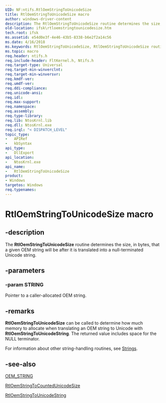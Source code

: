```yaml
---
UID: NF:ntifs.RtlOemStringToUnicodeSize
title: RtlOemStringToUnicodeSize macro
author: windows-driver-content
description: The RtlOemStringToUnicodeSize routine determines the size, in bytes, that a given OEM string will be after it is translated into a null-terminated Unicode string.
old-location: ifsk\rtloemstringtounicodesize.htm
tech.root: ifsk
ms.assetid: e54d0e3f-4e46-43b5-8338-b6e2f2a14c56
ms.date: 4/16/2018
ms.keywords: RtlOemStringToUnicodeSize, RtlOemStringToUnicodeSize routine [Installable File System Drivers], ifsk.rtloemstringtounicodesize, ntifs/RtlOemStringToUnicodeSize, rtlref_5f048569-d84e-43ee-8d51-1281f18c7ddf.xml
ms.topic: macro
req.header: ntifs.h
req.include-header: FltKernel.h, Ntifs.h
req.target-type: Universal
req.target-min-winverclnt: 
req.target-min-winversvr: 
req.kmdf-ver: 
req.umdf-ver: 
req.ddi-compliance: 
req.unicode-ansi: 
req.idl: 
req.max-support: 
req.namespace: 
req.assembly: 
req.type-library: 
req.lib: NtosKrnl.lib
req.dll: NtosKrnl.exe
req.irql: "< DISPATCH_LEVEL"
topic_type:
-	APIRef
-	kbSyntax
api_type:
-	DllExport
api_location:
-	NtosKrnl.exe
api_name:
-	RtlOemStringToUnicodeSize
product:
- Windows
targetos: Windows
req.typenames: 
---
```


# RtlOemStringToUnicodeSize macro


## -description


The <b>RtlOemStringToUnicodeSize</b> routine determines the size, in bytes, that a given OEM string will be after it is translated into a null-terminated Unicode string. 


## -parameters




### -param STRING

<p>Pointer to a caller-allocated OEM string. </p>






## -remarks



<b>RtlOemStringToUnicodeSize</b> can be called to determine how much memory to allocate when translating an OEM string to Unicode with <b>RtlOemStringToUnicodeString</b>. The returned value includes space for the NULL terminator. 

For information about other string-handling routines, see <a href="https://msdn.microsoft.com/library/windows/hardware/ff563884">Strings</a>. 




## -see-also




<a href="https://msdn.microsoft.com/library/windows/hardware/ff558741">OEM_STRING</a>



<a href="https://msdn.microsoft.com/library/windows/hardware/ff553136">RtlOemStringToCountedUnicodeSize</a>



<a href="https://msdn.microsoft.com/library/windows/hardware/ff553153">RtlOemStringToUnicodeString</a>
 

 

